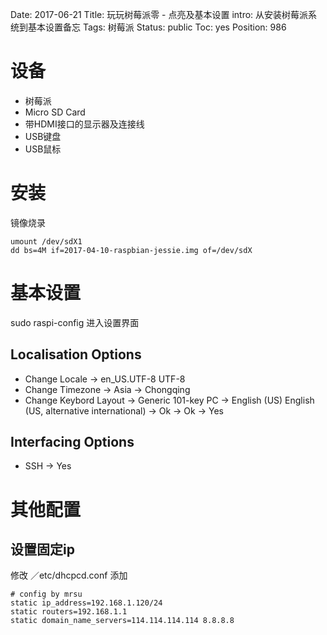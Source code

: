 Date: 2017-06-21
Title: 玩玩树莓派零 - 点亮及基本设置
intro: 从安装树莓派系统到基本设置备忘
Tags: 树莓派
Status: public
Toc: yes
Position: 986

设备
=======
- 树莓派
- Micro SD Card
- 带HDMI接口的显示器及连接线
- USB键盘
- USB鼠标

安装
=======
镜像烧录
```
umount /dev/sdX1
dd bs=4M if=2017-04-10-raspbian-jessie.img of=/dev/sdX
```

基本设置
=======
sudo raspi-config 进入设置界面

Localisation Options
-------
- Change Locale -> en_US.UTF-8 UTF-8
- Change Timezone -> Asia -> Chongqing
- Change Keybord Layout -> Generic 101-key PC -> English (US) English (US, alternative international) -> Ok -> Ok -> Yes

Interfacing Options
-------
- SSH -> Yes

其他配置
=======
设置固定ip
-------
修改 ／etc/dhcpcd.conf 添加
```
# config by mrsu
static ip_address=192.168.1.120/24
static routers=192.168.1.1
static domain_name_servers=114.114.114.114 8.8.8.8
```
